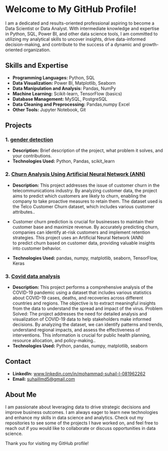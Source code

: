 # Welcome to My GitHub Profile!

I am a dedicated and results-oriented professional aspiring to become a Data Scientist or Data Analyst. With intermediate knowledge and expertise in 
Python, SQL, Power BI, and other data science tools, I am committed to utilizing my analytical skills to uncover insights, drive data-informed decision-making, 
and contribute to the success of a dynamic and growth-oriented organization.

## Skills and Expertise
- **Programming Languages:** Python, SQL
- **Data Visualization:** Power BI, Matplotlib, Seaborn
- **Data Manipulation and Analysis:** Pandas, NumPy
- **Machine Learning:** Scikit-learn, TensorFlow (basics)
- **Database Management:** MySQL, PostgreSQL
- **Data Cleaning and Preprocessing:** Pandas,numpy Excel  
- **Other Tools:** Jupyter Notebook, Git

## Projects
### 1. [gender detection](https://github.com/suhail-1-2/python-projects-/blob/main/Medical%20Cost%20Personal.ipynb)
   - **Description:** Brief description of the project, what problem it solves, and your contributions.
   - **Technologies Used:** Python, Pandas, scikit_learn

### 2. [ Churn Analysis Using Artificial Neural Network (ANN) ](https://github.com/suhail-1-2/python-projects-/blob/main/churn%20analysis%20using%20ann.ipynb)
   - **Description:** This project addresses the issue of customer churn in the telecommunications industry.
         By analyzing customer data, the project aims to predict which customers are likely
         to churn, enabling the company to take proactive measures to retain them. The dataset
         used is the Telco Customer Churn dataset, which includes various customer attributes..
   - Customer churn prediction is crucial for businesses to maintain their customer base and
         maximize revenue. By accurately predicting churn, companies can identify at-risk customers
         and implement retention strategies. This project uses an Artificial Neural Network (ANN)            
         to predict churn based on customer data, providing valuable insights into customer behavior.

   - **Technologies Used:**    pandas, numpy, matplotlib, seaborn, TensorFlow, Keras

### 3. [Covid data analysis ](https://github.com/suhail-1-2/python-projects-/blob/main/covid%20data%20analysis.ipynb)
   - **Description:** This project performs a comprehensive analysis of the COVID-19 pandemic using a dataset that includes various
     statistics about COVID-19 cases, deaths, and recoveries across different countries and regions. The objective is to extract
     meaningful insights from the data to understand the spread and impact of the virus.
     Problem Solved:
     The project addresses the need for detailed analysis and visualization of COVID-19 data to help stakeholders make informed decisions. By analyzing the dataset, we can identify patterns and trends, understand      regional impacts, and assess the effectiveness of interventions. This information is crucial for public health planning, resource allocation, and policy-making..
   - **Technologies Used:** Python, pandas, numpy, matplotlib, seaborn

## Contact
- **LinkedIn:** www.linkedin.com/in/mohammad-suhail-l-081962262
- **Email:** suhaillmd5@gmail.com

## About Me
I am passionate about leveraging data to drive strategic decisions and improve business outcomes. I am always eager to learn new technologies and enhance my skills in data science and analytics.
Check out my repositories to see some of the projects I have worked on, and feel free to reach out if you would like to collaborate or discuss opportunities in data science.

Thank you for visiting my GitHub profile!
